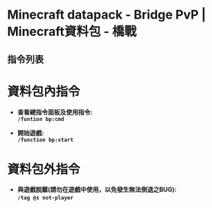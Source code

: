 Minecraft datapack - Bridge PvP | Minecraft資料包 - 橋戰
===
## <b>指令列表<b/>
# 資料包內指令
- 查看總指令面板及使用指令: <br>
`/funtion bp:cmd`

- 開始遊戲: <br>
`/function bp:start`

# 資料包外指令
- 與遊戲脫離(請勿在遊戲中使用，以免發生無法倒退之BUG): <br>
`/tag @s not-player`